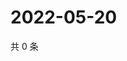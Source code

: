 # 2022-05-20

共 0 条

<!-- BEGIN WEIBO -->
<!-- 最后更新时间 Fri May 20 2022 13:17:25 GMT+0800 (China Standard Time) -->

<!-- END WEIBO -->

